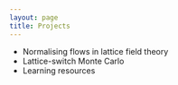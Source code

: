 ```yaml
---
layout: page
title: Projects
---
```


* Normalising flows in lattice field theory
* Lattice-switch Monte Carlo
* Learning resources
